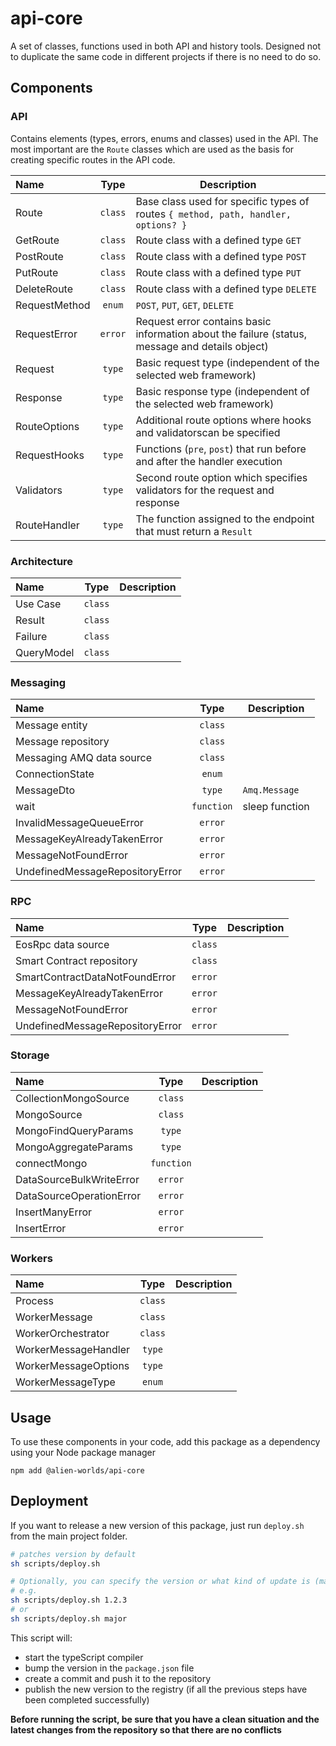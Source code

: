 # api-core

A set of classes, functions used in both API and history tools. Designed not to duplicate the same code in different projects if there is no need to do so.

## Components
### API

Contains elements (types, errors, enums and classes) used in the API. The most important are the `Route` classes which are used as the basis for creating specific routes in the API code.

|  Name |  Type | Description  |
|:--|:-:|---|
|  Route | `class`  | Base class used for specific types of routes `{ method, path, handler, options? }` |
|  GetRoute | `class`  | Route class with a defined type `GET` |
|  PostRoute | `class`  |  Route class with a defined type `POST` |
|  PutRoute | `class`  | Route class with a defined type `PUT`  |
|  DeleteRoute | `class`  |  Route class with a defined type `DELETE` |
|  RequestMethod | `enum`  |  `POST`, `PUT`, `GET`, `DELETE` |
|  RequestError | `error`  | Request error contains basic information about the failure (status, message and details object)  |
|  Request | `type`  |  Basic request type (independent of the selected web framework) |
|  Response | `type`  | Basic response type (independent of the selected web framework)  |
|  RouteOptions | `type`  | Additional route options where hooks and validatorscan be specified |
|  RequestHooks | `type`  | Functions (`pre`, `post`) that run before and after the handler execution  |
|  Validators | `type`  |  Second route option which specifies validators for the request and response |
|  RouteHandler | `type`  | The function assigned to the endpoint that must return a `Result`  |

### Architecture

|  Name |  Type | Description  |
|:--|:-:|---|
|  Use Case | `class` | |
|  Result | `class` |  |
|  Failure | `class`  |   |
|  QueryModel | `class`  |  |

### Messaging

|  Name |  Type | Description  |
|:--|:-:|---|
|  Message entity | `class` | |
|  Message repository | `class` |  |
|  Messaging AMQ data source | `class`  |  |
|  ConnectionState | `enum`  |   |
|  MessageDto | `type`  | `Amq.Message`  |
|  wait | `function`  | sleep function  |
|  InvalidMessageQueueError | `error`  |   |
|  MessageKeyAlreadyTakenError | `error`  |   |
|  MessageNotFoundError | `error`  |   |
|  UndefinedMessageRepositoryError | `error`  |   |

### RPC

|  Name |  Type | Description  |
|:--|:-:|---|
|  EosRpc data source | `class` |  |
|  Smart Contract repository | `class`  |  |
|  SmartContractDataNotFoundError | `error`  |   |
|  MessageKeyAlreadyTakenError | `error`  |   |
|  MessageNotFoundError | `error`  |   |
|  UndefinedMessageRepositoryError | `error`  |   |

### Storage

|  Name |  Type | Description  |
|:--|:-:|---|
|  CollectionMongoSource | `class` | |
|  MongoSource | `class` | |
|  MongoFindQueryParams | `type`  |   |
|  MongoAggregateParams | `type`  |  |
|  connectMongo | `function`  |   |
|  DataSourceBulkWriteError | `error`  |   |
|  DataSourceOperationError | `error`  |   |
|  InsertManyError | `error`  |   |
|  InsertError | `error`  |   |

### Workers

|  Name |  Type | Description  |
|:--|:-:|---|
|  Process | `class` | |
|  WorkerMessage | `class` | |
|  WorkerOrchestrator | `class` | |
|  WorkerMessageHandler | `type`  |   |
|  WorkerMessageOptions | `type`  |  |
|  WorkerMessageType | `enum`  |  |

## Usage

To use these components in your code, add this package as a dependency using your Node package manager

```
npm add @alien-worlds/api-core
```

## Deployment

If you want to release a new version of this package, just run `deploy.sh` from the main project folder.
```sh
# patches version by default
sh scripts/deploy.sh

# Optionally, you can specify the version or what kind of update is (major|minor|patch)
# e.g.
sh scripts/deploy.sh 1.2.3
# or
sh scripts/deploy.sh major

```
This script will:
- start the typeScript compiler
- bump the version in the `package.json` file
- create a commit and push it to the repository
- publish the new version to the registry (if all the previous steps have been completed successfully)

__Before running the script, be sure that you have a clean situation and the latest changes from the repository so that there are no conflicts__

